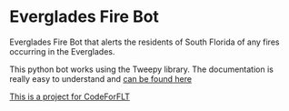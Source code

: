 # Everglades Fire Bot
Everglades Fire Bot that alerts the residents of South Florida of any fires occurring in the Everglades.

This python bot works using the Tweepy library. The documentation is really easy to understand and [can be found here](http://docs.tweepy.org/en/v3.6.0/api.html)

[This is a project for CodeForFLT](http://codeforftl.org/)
